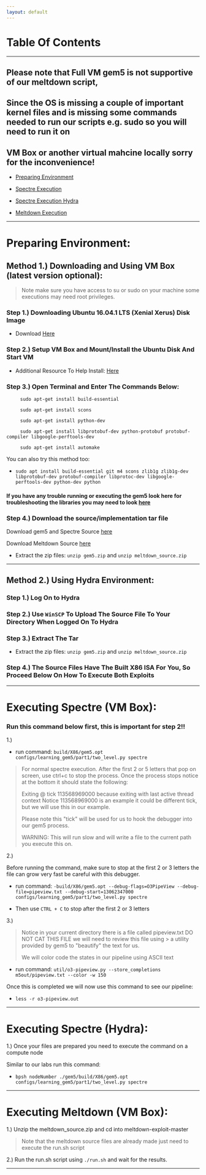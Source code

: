 ```yaml
---
layout: default
---
```

# Table Of Contents
* * *

## Please note that Full VM gem5 is not supportive of our meltdown script,
## Since the OS is missing a couple of important kernel files and is missing some commands needed to run our scripts e.g. sudo so you will need to run it on 

## VM Box or another virtual mahcine locally sorry for the inconvenience!

* [Preparing Environment](#prep)

* [Spectre Execution](#spectre)

* [Spectre Execution Hydra](#spectreHydra)

* [Meltdown Execution](#meltdown)

* * *

<a name="prep"/>

# Preparing Environment: #
## Method 1.) Downloading and Using VM Box (latest version optional): ##

> Note make sure you have access to su or sudo on your machine some executions may need root privileges.

### Step 1.) Downloading Ubuntu 16.04.1 LTS (Xenial Xerus) Disk Image ###
  
* Download <a href='http://old-releases.ubuntu.com/releases/xenial/ubuntu-16.04.1-desktop-amd64.iso'>Here</a>


### Step 2.) Setup VM Box and Mount/Install the Ubuntu Disk And Start VM ###

* Additional Resource To Help Install: <a href='https://itsfoss.com/install-linux-in-virtualbox/'>Here</a>
  
  
### Step 3.) Open Terminal and Enter The Commands Below: ###

```
     sudo apt-get install build-essential
     
     sudo apt-get install scons
     
     sudo apt-get install python-dev
     
     sudo apt-get install libprotobuf-dev python-protobuf protobuf-compiler libgoogle-perftools-dev
     
     sudo apt-get install automake
```
     
  You can also try this method too:
  * `sudo apt install build-essential git m4 scons zlib1g zlib1g-dev libprotobuf-dev protobuf-compiler libprotoc-dev libgoogle-perftools-dev python-dev python`
 
 <h4 color ='red'>If you have any trouble running or executing the gem5 look here for troubleshooting the libraries you may need to look <a href='http://learning.gem5.org/book/part1/building.html#requirements-for-gem5'>here</a></h4>
 
 
### Step 4.) Download the source/implementation tar file ###
 

Download gem5 and Spectre Source <a href='https://drive.google.com/open?id=1vMsiGH6DTECydV-p1GsLD_02lr0uW26V'>here</a>

Download Meltdown Source <a href='https://drive.google.com/open?id=1928-VL4fzJrnMsg1sK3QLRS0hH_00Rnw'>here</a>
 
* Extract the zip files:  `unzip gem5.zip` and `unzip meltdown_source.zip`

* * *

## Method 2.) Using Hydra Environment: ##


### Step 1.) Log On to Hydra ###
  
  
### Step 2.) Use `WinSCP` To Upload The Source File To Your Directory When Logged On To Hydra ###
  
  
### Step 3.) Extract The Tar ###
* Extract the zip files:  `unzip gem5.zip` and `unzip meltdown_source.zip`
  
  
### Step 4.) The Source Files Have The Built X86 ISA For You, So Proceed Below On How To Execute Both Exploits ###

* * *

<a name='spectre'>

# Executing Spectre (VM Box):

### Run this command below first, this is important for step 2!! ###

1.) 

* run command: `build/X86/gem5.opt configs/learning_gem5/part1/two_level.py spectre`


> For normal spectre execution. After the first 2 or 5 letters that pop on screen, use ctrl+c to stop the process. Once the process stops notice at the bottom it should state the following: 
>
> Exiting @ tick 113568969000 because exiting with last active thread context 
Notice 113568969000 is an example it could be different tick, but we will use this in our example.
>
> Please note this "tick" will be used for us to hook the debugger into our gem5 process.
> 
> WARNING: This will run slow and will write a file to the current path you execute this on.


2.) 

Before running the command, make sure to stop at the first 2 or 3 letters the file can grow very fast be careful with this debugger.

* run command: `-build/X86/gem5.opt --debug-flags=O3PipeView --debug-file=pipeview.txt --debug-start=13062347000 configs/learning_gem5/part1/two_level.py spectre`

* Then use `CTRL + C` to stop after the first 2 or 3 letters

3.) 
> Notice in your current directory there is a file called pipeview.txt DO NOT CAT THIS FILE we will need to review this file using > a utility provided by gem5 to "beautify" the text for us.
> 
> We will color code the states in our pipeline using ASCII text


* run command: `util/o3-pipeview.py --store_completions m5out/pipeview.txt --color -w 150`

Once this is completed we will now use this command to see our pipeline: 
* `less -r o3-pipeview.out`

* * *

<a name="spectreHydra"/>

# Executing Spectre (Hydra):

1.)
  Once your files are prepared you need to execute the command on a compute node
  
  Similar to our labs run this command:
  
  * `bpsh nodeNumber ./gem5/build/X86/gem5.opt configs/learning_gem5/part1/two_level.py spectre`
  
* * *

<a name='meltdown'/>

# Executing Meltdown (VM Box):

1.)
Unzip the meltdown_source.zip and cd into meltdown-exploit-master

> Note that the meltdown source files are already made just need to execute the run.sh script

2.)
Run the run.sh script using `./run.sh` and wait for the results.


* * *
